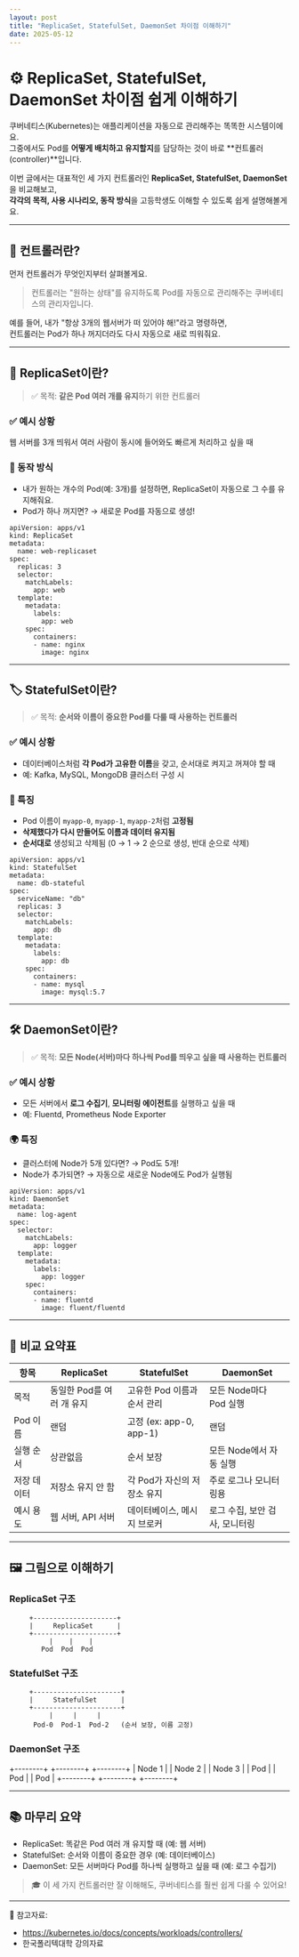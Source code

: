 ```yaml
---
layout: post
title: "ReplicaSet, StatefulSet, DaemonSet 차이점 이해하기"
date: 2025-05-12
---
```


# ⚙️ ReplicaSet, StatefulSet, DaemonSet 차이점 쉽게 이해하기

쿠버네티스(Kubernetes)는 애플리케이션을 자동으로 관리해주는 똑똑한 시스템이에요.  
그중에서도 Pod를 **어떻게 배치하고 유지할지**를 담당하는 것이 바로 **컨트롤러(controller)**입니다.

이번 글에서는 대표적인 세 가지 컨트롤러인 **ReplicaSet, StatefulSet, DaemonSet**을 비교해보고,  
**각각의 목적, 사용 시나리오, 동작 방식**을 고등학생도 이해할 수 있도록 쉽게 설명해볼게요.

---

## 🤖 컨트롤러란?

먼저 컨트롤러가 무엇인지부터 살펴볼게요.

> 컨트롤러는 "원하는 상태"를 유지하도록 Pod를 자동으로 관리해주는 쿠버네티스의 관리자입니다.

예를 들어, 내가 "항상 3개의 웹서버가 떠 있어야 해!"라고 명령하면,  
컨트롤러는 Pod가 하나 꺼지더라도 다시 자동으로 새로 띄워줘요.

---

## 🧱 ReplicaSet이란?

> ✅ 목적: **같은 Pod 여러 개를 유지**하기 위한 컨트롤러

### ✅ 예시 상황
웹 서버를 3개 띄워서 여러 사람이 동시에 들어와도 빠르게 처리하고 싶을 때

### 🔄 동작 방식
- 내가 원하는 개수의 Pod(예: 3개)를 설정하면, ReplicaSet이 자동으로 그 수를 유지해줘요.
- Pod가 하나 꺼지면? → 새로운 Pod를 자동으로 생성!

```
apiVersion: apps/v1
kind: ReplicaSet
metadata:
  name: web-replicaset
spec:
  replicas: 3
  selector:
    matchLabels:
      app: web
  template:
    metadata:
      labels:
        app: web
    spec:
      containers:
      - name: nginx
        image: nginx
```

---

## 🏷️ StatefulSet이란?

> ✅ 목적: **순서와 이름이 중요한 Pod를 다룰 때 사용하는 컨트롤러**

### ✅ 예시 상황
- 데이터베이스처럼 **각 Pod가 고유한 이름**을 갖고, 순서대로 켜지고 꺼져야 할 때
- 예: Kafka, MySQL, MongoDB 클러스터 구성 시

### 🧠 특징
- Pod 이름이 `myapp-0`, `myapp-1`, `myapp-2`처럼 **고정됨**
- **삭제했다가 다시 만들어도 이름과 데이터 유지됨**
- **순서대로** 생성되고 삭제됨 (0 → 1 → 2 순으로 생성, 반대 순으로 삭제)

```
apiVersion: apps/v1
kind: StatefulSet
metadata:
  name: db-stateful
spec:
  serviceName: "db"
  replicas: 3
  selector:
    matchLabels:
      app: db
  template:
    metadata:
      labels:
        app: db
    spec:
      containers:
      - name: mysql
        image: mysql:5.7
```

---

## 🛠️ DaemonSet이란?

> ✅ 목적: **모든 Node(서버)마다 하나씩 Pod를 띄우고 싶을 때 사용하는 컨트롤러**

### ✅ 예시 상황
- 모든 서버에서 **로그 수집기**, **모니터링 에이전트**를 실행하고 싶을 때
- 예: Fluentd, Prometheus Node Exporter

### 🌍 특징
- 클러스터에 Node가 5개 있다면? → Pod도 5개!
- Node가 추가되면? → 자동으로 새로운 Node에도 Pod가 실행됨

```
apiVersion: apps/v1
kind: DaemonSet
metadata:
  name: log-agent
spec:
  selector:
    matchLabels:
      app: logger
  template:
    metadata:
      labels:
        app: logger
    spec:
      containers:
      - name: fluentd
        image: fluent/fluentd
```

---

## 🧾 비교 요약표

| 항목         | ReplicaSet              | StatefulSet                          | DaemonSet                         |
|--------------|--------------------------|--------------------------------------|-----------------------------------|
| 목적         | 동일한 Pod를 여러 개 유지 | 고유한 Pod 이름과 순서 관리          | 모든 Node마다 Pod 실행            |
| Pod 이름     | 랜덤                     | 고정 (ex: app-0, app-1)              | 랜덤                              |
| 실행 순서    | 상관없음                 | 순서 보장                            | 모든 Node에서 자동 실행           |
| 저장 데이터  | 저장소 유지 안 함        | 각 Pod가 자신의 저장소 유지          | 주로 로그나 모니터링용            |
| 예시 용도    | 웹 서버, API 서버        | 데이터베이스, 메시지 브로커          | 로그 수집, 보안 검사, 모니터링    |

---

## 🖼️ 그림으로 이해하기

### ReplicaSet 구조
         +---------------------+
         |     ReplicaSet      |
         +---------------------+
              |    |    |
            Pod  Pod  Pod

### StatefulSet 구조
         +----------------------+
         |     StatefulSet      |
         +----------------------+
              |     |     |
          Pod-0  Pod-1  Pod-2   (순서 보장, 이름 고정)

### DaemonSet 구조
+--------+     +--------+     +--------+
| Node 1 |     | Node 2 |     | Node 3 |
|  Pod   |     |  Pod   |     |  Pod   |
+--------+     +--------+     +--------+

---

## 📚 마무리 요약

- ReplicaSet: 똑같은 Pod 여러 개 유지할 때 (예: 웹 서버)
- StatefulSet: 순서와 이름이 중요한 경우 (예: 데이터베이스)
- DaemonSet: 모든 서버마다 Pod를 하나씩 실행하고 싶을 때 (예: 로그 수집기)

> 🎓 이 세 가지 컨트롤러만 잘 이해해도, 쿠버네티스를 훨씬 쉽게 다룰 수 있어요!

---

📎 참고자료:
- https://kubernetes.io/docs/concepts/workloads/controllers/
- 한국폴리텍대학 강의자료